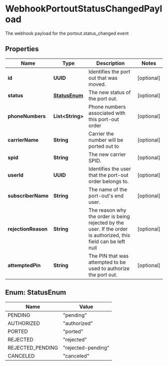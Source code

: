 

# WebhookPortoutStatusChangedPayload

The webhook payload for the portout.status_changed event

## Properties

| Name | Type | Description | Notes |
|------------ | ------------- | ------------- | -------------|
|**id** | **UUID** | Identifies the port out that was moved. |  [optional] |
|**status** | [**StatusEnum**](#StatusEnum) | The new status of the port out. |  [optional] |
|**phoneNumbers** | **List&lt;String&gt;** | Phone numbers associated with this port-out order |  [optional] |
|**carrierName** | **String** | Carrier the number will be ported out to |  [optional] |
|**spid** | **String** | The new carrier SPID. |  [optional] |
|**userId** | **UUID** | Identifies the user that the port-out order belongs to. |  [optional] |
|**subscriberName** | **String** | The name of the port-out&#39;s end user. |  [optional] |
|**rejectionReason** | **String** | The reason why the order is being rejected by the user. If the order is authorized, this field can be left null |  [optional] |
|**attemptedPin** | **String** | The PIN that was attempted to be used to authorize the port out. |  [optional] |



## Enum: StatusEnum

| Name | Value |
|---- | -----|
| PENDING | &quot;pending&quot; |
| AUTHORIZED | &quot;authorized&quot; |
| PORTED | &quot;ported&quot; |
| REJECTED | &quot;rejected&quot; |
| REJECTED_PENDING | &quot;rejected-pending&quot; |
| CANCELED | &quot;canceled&quot; |



